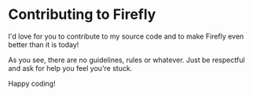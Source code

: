 # Contributing to Firefly

I'd love for you to contribute to my source code and to make Firefly even better than it is
today!

As you see, there are no guidelines, rules or whatever. Just be respectful and ask
for help you feel you're stuck. 
    
Happy coding!

